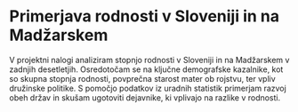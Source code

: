 # Primerjava rodnosti v Sloveniji in na Madžarskem

V projektni nalogi analiziram stopnjo rodnosti v Sloveniji in na Madžarskem v zadnjih desetletjih. Osredotočam se na ključne demografske kazalnike, kot so skupna stopnja rodnosti, povprečna starost mater ob rojstvu, ter vpliv družinske politike. S pomočjo podatkov iz uradnih statistik primerjam razvoj obeh držav in skušam ugotoviti dejavnike, ki vplivajo na razlike v rodnosti.
